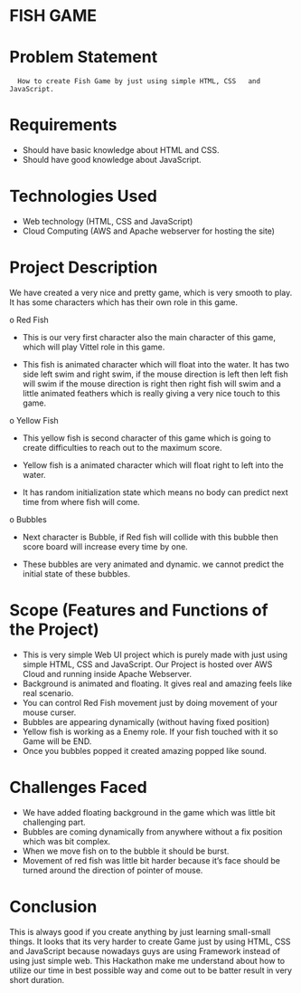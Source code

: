# FISH GAME

# Problem Statement
      How to create Fish Game by just using simple HTML, CSS   and JavaScript.

# Requirements
-	Should have basic knowledge about HTML and CSS.
-	Should have good knowledge about JavaScript.

# Technologies Used 
-	Web technology (HTML, CSS and JavaScript)
-	Cloud Computing (AWS and Apache webserver for hosting the site)

# Project Description
We have created a very nice and pretty game, which is very smooth to play. It has some characters which has their own role in this game.

o	Red Fish
-	This is our very first character also the main character of this game, which will play Vittel role in this game.

 



-	This fish is animated character which will float into the water. It has two side left swim and right swim, if the mouse direction is left then left fish will swim if the mouse direction is right then right fish will swim and a little animated feathers which is really giving a very nice touch to this game.

o	Yellow Fish
-	This yellow fish is second character of this game which is going to create difficulties to reach out to the maximum score.

 

-	Yellow fish is a animated character which will float right to left into the water.
-	It has random initialization state which means no body can predict next time from where fish will come.

o	Bubbles
-	Next character is Bubble, if Red fish will collide with this bubble then score board will increase every time by one.

-	These bubbles are very animated and dynamic. we cannot predict the initial state of these bubbles. 


 


# Scope (Features and Functions of the Project)
-	This is very simple Web UI project which is purely made with just using simple HTML, CSS and JavaScript. Our Project is hosted over AWS Cloud and running inside Apache Webserver.
-	Background is animated and floating. It gives real and amazing feels like real scenario.
-	You can control Red Fish movement just by doing movement of your mouse curser.
-	Bubbles are appearing dynamically (without having fixed position)
-	Yellow fish is working as a Enemy role. If your fish touched with it so Game will be END.
-	Once you bubbles popped it created amazing popped like sound.


# Challenges Faced
-	We have added floating background in the game which was little bit challenging part.
-	Bubbles are coming dynamically from anywhere without a fix position which was bit complex.
-	When we move fish on to the bubble it should be burst.
-	Movement of red fish was little bit harder because it’s face should be turned around the direction of pointer of mouse.


# Conclusion 
This is always good if you create anything by just learning small-small things. It looks that its very harder to create Game just by using HTML, CSS and JavaScript because nowadays guys are using Framework instead of using just simple web. This Hackathon make me understand about how to utilize our time in best possible way and come out to be batter result in very short duration.
